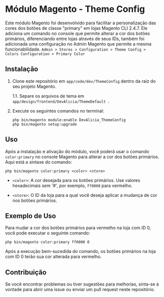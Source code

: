 # Módulo Magento - Theme Config

Este módulo Magento foi desenvolvido para facilitar a personalização das cores dos botões de classe "primary" em lojas Magento CLI 2.4.7. Ele adiciona um comando no console que permite alterar a cor dos botões primários, diferenciando entre lojas através de seus IDs, também foi adicionada uma configuração no Admin Magento que permite a mesma funcionabilidade. 
` Admin > Stores > Configuration > Theme Config > Colors Configuration > Primary Color `

## Instalação

1. Clone este repositório em `app/code/dev/ThemeConfig` dentro da raiz do seu projeto Magento.

 	1.1. Separe os arquivos de tema em `app/design/frontend/DevAlicia/ThemeDefault `.

2. Execute os seguintes comandos no terminal:
   ```
   php bin/magento module:enable DevAlicia_ThemeConfig
   php bin/magento setup:upgrade
   ```

## Uso

Após a instalação e ativação do módulo, você poderá usar o comando `color:primary` no console Magento para alterar a cor dos botões primários. Aqui está a sintaxe do comando:

```
php bin/magento color:primary <color> <store>
```

- `<color>`: A cor desejada para os botões primários. Use valores hexadecimais sem '#', por exemplo, `ff0000` para vermelho.

- `<store>`: O ID da loja para a qual você deseja aplicar a mudança de cor nos botões primários.

## Exemplo de Uso

Para mudar a cor dos botões primários para vermelho na loja com ID 0, você pode executar o seguinte comando:
```
php bin/magento color:primary ff0000 0
```

Após a execução bem-sucedida do comando, os botões primários na loja com ID 0 terão sua cor alterada para vermelho.

## Contribuição

Se você encontrar problemas ou tiver sugestões para melhorias, sinta-se à vontade para abrir uma issue ou enviar um pull request neste repositório.

